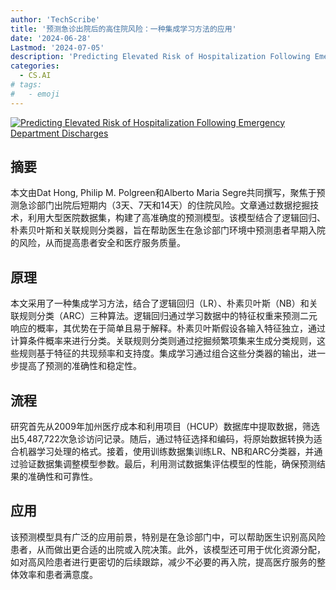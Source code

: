 ```yaml
---
author: 'TechScribe'
title: '预测急诊出院后的高住院风险：一种集成学习方法的应用'
date: '2024-06-28'
Lastmod: '2024-07-05'
description: 'Predicting Elevated Risk of Hospitalization Following Emergency Department Discharges'
categories:
  - CS.AI
# tags:
#   - emoji
---
```


[![Predicting Elevated Risk of Hospitalization Following Emergency Department Discharges](https://arxiv-research-1301205113.cos.ap-guangzhou.myqcloud.com/images/2407.00147v1.pdf_0.jpg)](https://arxiv.org/abs/2407.00147v1)

## 摘要

本文由Dat Hong, Philip M. Polgreen和Alberto Maria Segre共同撰写，聚焦于预测急诊部门出院后短期内（3天、7天和14天）的住院风险。文章通过数据挖掘技术，利用大型医院数据集，构建了高准确度的预测模型。该模型结合了逻辑回归、朴素贝叶斯和关联规则分类器，旨在帮助医生在急诊部门环境中预测患者早期入院的风险，从而提高患者安全和医疗服务质量。<!--more-->

## 原理

本文采用了一种集成学习方法，结合了逻辑回归（LR）、朴素贝叶斯（NB）和关联规则分类（ARC）三种算法。逻辑回归通过学习数据中的特征权重来预测二元响应的概率，其优势在于简单且易于解释。朴素贝叶斯假设各输入特征独立，通过计算条件概率来进行分类。关联规则分类则通过挖掘频繁项集来生成分类规则，这些规则基于特征的共现频率和支持度。集成学习通过组合这些分类器的输出，进一步提高了预测的准确性和稳定性。

## 流程

研究首先从2009年加州医疗成本和利用项目（HCUP）数据库中提取数据，筛选出5,487,722次急诊访问记录。随后，通过特征选择和编码，将原始数据转换为适合机器学习处理的格式。接着，使用训练数据集训练LR、NB和ARC分类器，并通过验证数据集调整模型参数。最后，利用测试数据集评估模型的性能，确保预测结果的准确性和可靠性。

## 应用

该预测模型具有广泛的应用前景，特别是在急诊部门中，可以帮助医生识别高风险患者，从而做出更合适的出院或入院决策。此外，该模型还可用于优化资源分配，如对高风险患者进行更密切的后续跟踪，减少不必要的再入院，提高医疗服务的整体效率和患者满意度。
